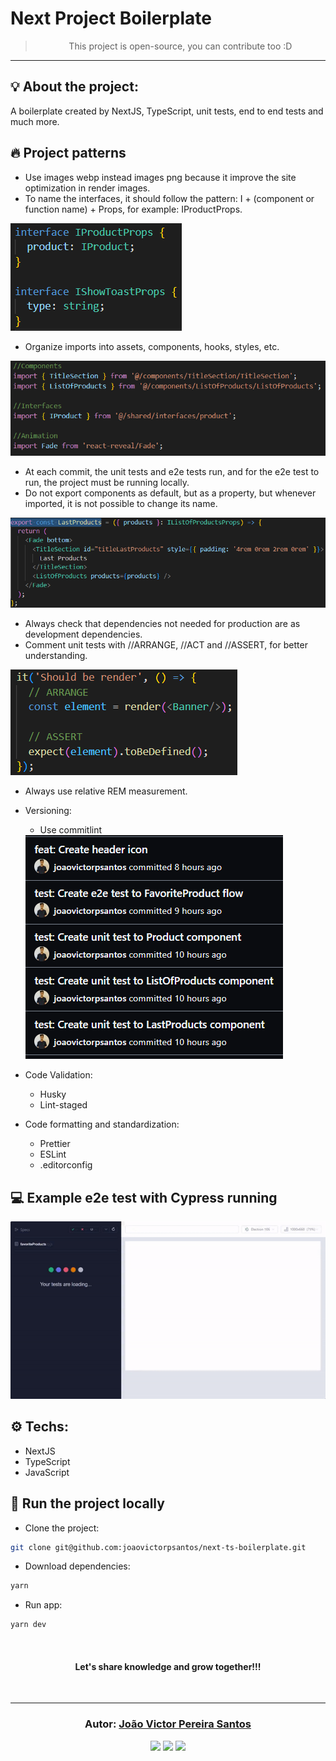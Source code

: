 
# Next Project Boilerplate

<blockquote align="center">
  This project is open-source, you can contribute too :D
</blockquote>

<hr/>

## 💡 About the project:

A boilerplate created by NextJS, TypeScript, unit tests, end to end tests and much more.

## 🔥 Project patterns

- Use images webp instead images png because it improve the site optimization in render images.
- To name the interfaces, it should follow the pattern: I + (component or function name) + Props, for example: IProductProps.
<img alt="Example Interface" src=".github/prints/example-interface.png">

- Organize imports into assets, components, hooks, styles, etc.
<img alt="Example Import" src=".github/prints/example-import.png">

- At each commit, the unit tests and e2e tests run, and for the e2e test to run, the project must be running locally.
- Do not export components as default, but as a property, but whenever imported, it is not possible to change its name.
<img alt="Example Export" src=".github/prints/example-export.png">

- Always check that dependencies not needed for production are as development dependencies.
- Comment unit tests with //ARRANGE, //ACT and //ASSERT, for better understanding.
<img alt="Example Unit Test" src=".github/prints/example-unit-test.png">

- Always use relative REM measurement.
- Versioning:
    - Use commitlint
    <img alt="Example CommitLint" src=".github/prints/example-commitlint.png">

- Code Validation:
    - Husky
    - Lint-staged
- Code formatting and standardization:
    - Prettier
    - ESLint
    - .editorconfig

## 💻 Example e2e test with Cypress running
<img alt="Example e2e test" src=".github/gifs/example-e2e-test-favorites-flow.gif">

## ⚙️ Techs:

- NextJS
- TypeScript
- JavaScript

## 🎈 Run the project locally

- Clone the project:

```bash
git clone git@github.com:joaovictorpsantos/next-ts-boilerplate.git
```

- Download dependencies:

```bash
yarn
```

- Run app:

```bash
yarn dev
```

<br/>

<h4 align="center">
  Let's share knowledge and grow together!!!
</h4>

<br/>

---

<h3 align="center">
Autor: <a alt="João Victor Pereira Santos" href="https://github.com/joaovictorpsantos">João Victor Pereira Santos</a>
</h3>

<p align="center">

  <a alt="João Victor Pereira Santos Linkedin" href="https://www.linkedin.com/in/joao-victor-pereira-santos//">
    <img src="https://img.shields.io/badge/LinkedIn-Jo%C3%A3o%20Victor%20Pereira%20Santos-blue?logo=linkedin"/></a>
  <a alt="João Victor Pereira Santos GitHub" href="https://github.com/joaovictorpsantos">
  <img src="https://img.shields.io/badge/GitHub-joaovictorpsantos-lightgrey?logo=github"/></a>
 <a alt="João Victor Pereira Santos Twitter" href="https://twitter.com/_joaovictorps">
  <img src="https://img.shields.io/badge/Twitter-__joaovictorps-blue?logo=twitter"/></a>

</p>

